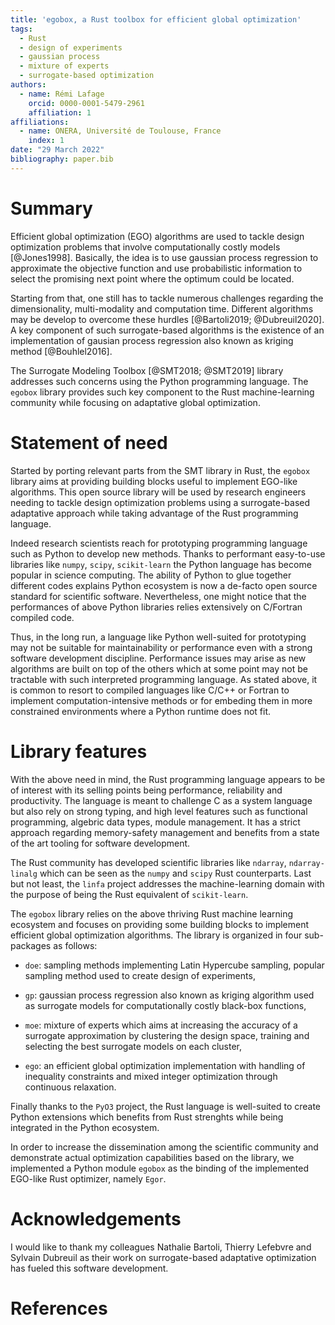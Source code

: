 ```yaml
---
title: 'egobox, a Rust toolbox for efficient global optimization'
tags:
  - Rust
  - design of experiments
  - gaussian process
  - mixture of experts
  - surrogate-based optimization
authors:
  - name: Rémi Lafage
    orcid: 0000-0001-5479-2961
    affiliation: 1
affiliations:
  - name: ONERA, Université de Toulouse, France
    index: 1
date: "29 March 2022"
bibliography: paper.bib
---
```


# Summary

Efficient global optimization (EGO) algorithms are used to tackle design optimization problems 
that involve computationally costly models [@Jones1998]. Basically, the idea is to use gaussian 
process regression to approximate the objective function and use probabilistic information 
to select the promising next point where the optimum could be located.

Starting from that, one still has to tackle numerous challenges regarding the dimensionality, 
multi-modality and computation time. Different algorithms may be develop to overcome 
these hurdles [@Bartoli2019; @Dubreuil2020]. A key component of such surrogate-based algorithms 
is the existence of an implementation of gausian process regression also known as 
kriging method [@Bouhlel2016]. 

The Surrogate Modeling Toolbox [@SMT2018; @SMT2019] library addresses such concerns using 
the Python programming language. The `egobox` library provides such key component to the Rust 
machine-learning community while focusing on adaptative global optimization.  

# Statement of need

Started by porting relevant parts from the SMT library in Rust, the `egobox` library aims 
at providing building blocks useful to implement EGO-like algorithms. This open source library 
will be used by research engineers needing to tackle design optimization problems using a 
surrogate-based adaptative approach while taking advantage of the Rust programming
language. 

Indeed research scientists reach for prototyping programming language such as Python to develop
new methods. Thanks to performant easy-to-use libraries like `numpy`, `scipy`, `scikit-learn` 
the Python language has become popular in science computing. The ability of Python
to glue together different codes explains Python ecosystem is now a de-facto open source 
standard for scientific software. Nevertheless, one might notice that the performances 
of above Python libraries relies extensively on C/Fortran compiled code. 

Thus, in the long run, a language like Python well-suited for prototyping may not be 
suitable for maintainability or performance even with a strong software development discipline.
Performance issues may arise as new algorithms are built on top of the others 
which at some point may not be tractable with such interpreted programming language.
As stated above, it is common to resort to compiled languages like C/C++ or Fortran
to implement computation-intensive methods or for embeding them in more constrained 
environments where a Python runtime does not fit.   

# Library features

With the above need in mind, the Rust programming language appears to be of interest
with its selling points being performance, reliability and productivity.
The language is meant to challenge C as a system language but also rely on strong typing,
and high level features such as functional programming, algebric data types, module 
management. It has a strict approach regarding memory-safety management and 
benefits from a state of the art tooling for software development. 

The Rust community has developed scientific libraries like `ndarray`, `ndarray-linalg`
which can be seen as the `numpy` and `scipy` Rust counterparts. Last but not least, 
the `linfa` project addresses the machine-learning domain with the purpose of being 
the Rust equivalent of `scikit-learn`.

The `egobox` library relies on the above thriving Rust machine learning ecosystem and 
focuses on providing some building blocks to implement efficient global optimization 
algorithms. The library is organized in four sub-packages as follows:

* `doe`: sampling methods implementing Latin Hypercube sampling, popular sampling
method used to create design of experiments,

* `gp`: gaussian process regression also known as kriging algorithm used
as surrogate models for computationally costly black-box functions,

* `moe`: mixture of experts which aims at increasing the accuracy of a surrogate 
approximation by clustering the design space, training and selecting the best 
surrogate models on each cluster,

* `ego`: an efficient global optimization implementation with handling of inequality 
constraints and mixed integer optimization through continuous relaxation.

Finally thanks to the `PyO3` project, the Rust language is well-suited to create 
Python extensions which benefits from Rust strenghts while being integrated in the 
Python ecosystem.

In order to increase the dissemination among the scientific community and demonstrate 
actual optimization capabilities based on the library, we implemented a Python module `egobox` 
as the binding of the implemented EGO-like Rust optimizer, namely `Egor`.

# Acknowledgements

I would like to thank my colleagues Nathalie Bartoli, Thierry Lefebvre and Sylvain Dubreuil 
as their work on surrogate-based adaptative optimization has fueled this software development.

# References